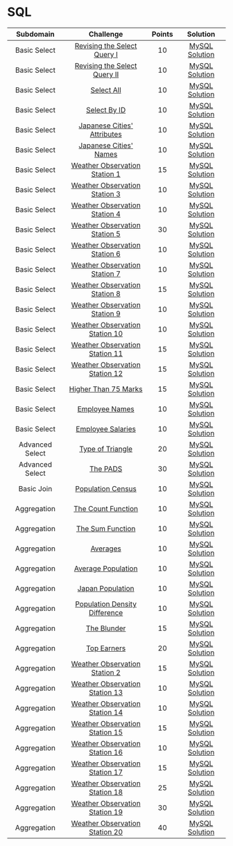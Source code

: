 # SQL

|      Subdomain      |                                                           Challenge                                                          | Points |                                                                           Solution                                                                          |
|:-------------------:|:----------------------------------------------------------------------------------------------------------------------------:|:------:|:-----------------------------------------------------------------------------------------------------------------------------------------------------------:|
|     Basic Select    | [Revising the Select Query I](https://www.hackerrank.com/challenges/revising-the-select-query)                               |   10   | [MySQL Solution](https://github.com/TomSaju2001/HackerRank_Solutions/blob/main/SQL/Basic%20Select/Revising%20the%20Select%20Query%20I.sql)               |
|     Basic Select    | [Revising the Select Query II](https://www.hackerrank.com/challenges/revising-the-select-query-2)                            |   10   | [MySQL Solution](https://github.com/TomSaju2001/HackerRank_Solutions/blob/main/SQL/Basic%20Select/Revising%20the%20Select%20Query%202.sql)              |
|     Basic Select    | [Select All](https://www.hackerrank.com/challenges/select-all-sql)                                                           |   10   | [MySQL Solution](https://github.com/TomSaju2001/HackerRank_Solutions/blob/main/SQL/Basic%20Select/Select%20All.sql)                                      |
|     Basic Select    | [Select By ID](https://www.hackerrank.com/challenges/select-by-id)                                                           |   10   | [MySQL Solution](https://github.com/TomSaju2001/HackerRank_Solutions/blob/main/SQL/Basic%20Select/Select%20By%20ID.sql)                                  |
|     Basic Select    | [Japanese Cities' Attributes](https://www.hackerrank.com/challenges/japanese-cities-attributes)                              |   10   | [MySQL Solution](https://github.com/TomSaju2001/HackerRank_Solutions/blob/main/SQL/Basic%20Select/Japanese%20Cities'%20Attributes.sql)                 |
|     Basic Select    | [Japanese Cities' Names](https://www.hackerrank.com/challenges/japanese-cities-name)                                         |   10   | [MySQL Solution](https://github.com/TomSaju2001/HackerRank_Solutions/blob/main/SQL/Basic%20Select/Japanese%20Cities'%20Names.sql)                      |
|     Basic Select    | [Weather Observation Station 1](https://www.hackerrank.com/challenges/weather-observation-station-1)                         |   15   | [MySQL Solution](https://github.com/TomSaju2001/HackerRank_Solutions/blob/main/SQL/Basic%20Select/Weather%20Observation%20Station%201.sql)               |
|     Basic Select    | [Weather Observation Station 3](https://www.hackerrank.com/challenges/weather-observation-station-3)                         |   10   | [MySQL Solution](https://github.com/TomSaju2001/HackerRank_Solutions/blob/main/SQL/Basic%20Select/Weather%20Observation%20Station%203.sql)               |
|     Basic Select    | [Weather Observation Station 4](https://www.hackerrank.com/challenges/weather-observation-station-4)                         |   10   | [MySQL Solution](https://github.com/TomSaju2001/HackerRank_Solutions/blob/main/SQL/Basic%20Select/Weather%20Observation%20Station%204.sql)               |
|     Basic Select    | [Weather Observation Station 5](https://www.hackerrank.com/challenges/weather-observation-station-5)                         |   30   | [MySQL Solution](https://github.com/TomSaju2001/HackerRank_Solutions/blob/main/SQL/Basic%20Select/Weather%20Observation%20Station%205.sql)               |
|     Basic Select    | [Weather Observation Station 6](https://www.hackerrank.com/challenges/weather-observation-station-6)                         |   10   | [MySQL Solution](https://github.com/TomSaju2001/HackerRank_Solutions/blob/main/SQL/Basic%20Select/Weather%20Observation%20Station%206.sql)               |
|     Basic Select    | [Weather Observation Station 7](https://www.hackerrank.com/challenges/weather-observation-station-7)                         |   10   | [MySQL Solution](https://github.com/TomSaju2001/HackerRank_Solutions/blob/main/SQL/Basic%20Select/Weather%20Observation%20Station%207.sql)               |
|     Basic Select    | [Weather Observation Station 8](https://www.hackerrank.com/challenges/weather-observation-station-8)                         |   15   | [MySQL Solution](https://github.com/TomSaju2001/HackerRank_Solutions/blob/main/SQL/Basic%20Select/Weather%20Observation%20Station%208.sql)               |
|     Basic Select    | [Weather Observation Station 9](https://www.hackerrank.com/challenges/weather-observation-station-9)                         |   10   | [MySQL Solution](https://github.com/TomSaju2001/HackerRank_Solutions/blob/main/SQL/Basic%20Select/Weather%20Observation%20Station%209.sqll)               |
|     Basic Select    | [Weather Observation Station 10](https://www.hackerrank.com/challenges/weather-observation-station-10)                       |   10   | [MySQL Solution](https://github.com/TomSaju2001/HackerRank_Solutions/blob/main/SQL/Basic%20Select/Weather%20Observation%20Station%2010.sql)              |
|     Basic Select    | [Weather Observation Station 11](https://www.hackerrank.com/challenges/weather-observation-station-11)                       |   15   | [MySQL Solution](https://github.com/TomSaju2001/HackerRank_Solutions/blob/main/SQL/Basic%20Select/Weather%20Observation%20Station%2011.sql)              |
|     Basic Select    | [Weather Observation Station 12](https://www.hackerrank.com/challenges/weather-observation-station-12)                       |   15   | [MySQL Solution](https://github.com/TomSaju2001/HackerRank_Solutions/blob/main/SQL/Basic%20Select/Weather%20Observation%20Station%2012.sql)              |
|     Basic Select    | [Higher Than 75 Marks](https://www.hackerrank.com/challenges/more-than-75-marks)                                             |   15   | [MySQL Solution](https://github.com/TomSaju2001/HackerRank_Solutions/blob/main/SQL/Basic%20Select/Higher%20Than%2075%20Marks.sql)                        |
|     Basic Select    | [Employee Names](https://www.hackerrank.com/challenges/name-of-employees)                                                    |   10   | [MySQL Solution](https://github.com/TomSaju2001/HackerRank_Solutions/blob/main/SQL/Basic%20Select/Employee%20Names.sql)                                  |
|     Basic Select    | [Employee Salaries](https://www.hackerrank.com/challenges/salary-of-employees)                                               |   10   | [MySQL Solution](https://github.com/TomSaju2001/HackerRank_Solutions/blob/main/SQL/Basic%20Select/Employee%20Salaries.sql)                               |
|     Advanced Select    | [Type of Triangle](https://www.hackerrank.com/challenges/what-type-of-triangle/problem)                                   |   20   | [MySQL Solution](https://github.com/TomSaju2001/HackerRank_Solutions/blob/main/SQL/Advanced%20Select/Type%20of%20Triangle.sql)                           |
|     Advanced Select    | [The PADS](https://www.hackerrank.com/challenges/the-pads/problem)                                                        |   30   | [MySQL Solution](https://github.com/TomSaju2001/HackerRank_Solutions/blob/main/SQL/Advanced%20Select/The%20PADS.sql)                                     |
|     Basic Join      | [Population Census](https://www.hackerrank.com/challenges/asian-population/problem)                                          |   10   | [MySQL Solution](https://github.com/TomSaju2001/HackerRank_Solutions/blob/main/SQL/Basic%20Join/Population%20Census.sql)                                 |
|     Aggregation      | [The Count Function](https://www.hackerrank.com/challenges/revising-aggregations-the-count-function/problem)                |   10   | [MySQL Solution](https://github.com/TomSaju2001/HackerRank_Solutions/blob/main/SQL/Aggregation/The%20Count%20Function.sql)                               |
|     Aggregation      | [The Sum Function](https://www.hackerrank.com/challenges/revising-aggregations-sum/problem?h_r=next-challenge&h_v=zen)      |   10   | [MySQL Solution](https://github.com/TomSaju2001/HackerRank_Solutions/blob/main/SQL/Aggregation/The%20Sum%20Function.sql)                                 |
|     Aggregation      | [Averages](https://www.hackerrank.com/challenges/revising-aggregations-the-average-function/problem)                        |   10   | [MySQL Solution](https://github.com/TomSaju2001/HackerRank_Solutions/blob/main/SQL/Aggregation/Averages.sql)                                             |
|     Aggregation      | [Average Population](https://www.hackerrank.com/challenges/average-population/problem)                                      |   10   | [MySQL Solution](https://github.com/TomSaju2001/HackerRank_Solutions/blob/main/SQL/Aggregation/Average%20Population.sql)                                 |
|     Aggregation      | [Japan Population](https://www.hackerrank.com/challenges/japan-population/problem)                                          |   10   | [MySQL Solution](https://github.com/TomSaju2001/HackerRank_Solutions/blob/main/SQL/Aggregation/Japan%20Population.sql)                                   |
|     Aggregation      | [Population Density Difference](https://www.hackerrank.com/challenges/population-density-difference/problem)                |   10   | [MySQL Solution](https://github.com/TomSaju2001/HackerRank_Solutions/blob/main/SQL/Aggregation/Population%20Density%20Difference.sql)                    |
|     Aggregation      | [The Blunder](https://www.hackerrank.com/challenges/the-blunder/problem)                                                    |   15   | [MySQL Solution](https://github.com/TomSaju2001/HackerRank_Solutions/blob/main/SQL/Aggregation/The%20Blunder.sql)                                        |
|     Aggregation      | [Top Earners](https://www.hackerrank.com/challenges/earnings-of-employees/problem)                                          |   20   | [MySQL Solution](https://github.com/TomSaju2001/HackerRank_Solutions/blob/main/SQL/Aggregation/Top%20Earners.sql)                                        |
|     Aggregation      | [Weather Observation Station 2](https://www.hackerrank.com/challenges/weather-observation-station-2/problem)                |   15   | [MySQL Solution](https://github.com/TomSaju2001/HackerRank_Solutions/blob/main/SQL/Aggregation/Weather%20Observation%20Station%202.sql)                  |
|     Aggregation      | [Weather Observation Station 13](https://www.hackerrank.com/challenges/weather-observation-station-13/problem)              |   10   | [MySQL Solution](https://github.com/TomSaju2001/HackerRank_Solutions/blob/main/SQL/Aggregation/Weather%20Observation%20Station%2013.sql)                 |
|     Aggregation      | [Weather Observation Station 14](https://www.hackerrank.com/challenges/weather-observation-station-14/problem)              |   10   | [MySQL Solution](https://github.com/TomSaju2001/HackerRank_Solutions/blob/main/SQL/Aggregation/Weather%20Observation%20Station%2014.sql)                 |
|     Aggregation      | [Weather Observation Station 15](https://www.hackerrank.com/challenges/weather-observation-station-15/problem)              |   15   | [MySQL Solution](https://github.com/TomSaju2001/HackerRank_Solutions/blob/main/SQL/Aggregation/Weather%20Observation%20Station%2015.sql)                 |
|     Aggregation      | [Weather Observation Station 16](https://www.hackerrank.com/challenges/weather-observation-station-16/problem)              |   10   | [MySQL Solution](https://github.com/TomSaju2001/HackerRank_Solutions/blob/main/SQL/Aggregation/Weather%20Observation%20Station%2016.sql)                 |
|     Aggregation      | [Weather Observation Station 17](https://www.hackerrank.com/challenges/weather-observation-station-17/problem)              |   15   | [MySQL Solution](https://github.com/TomSaju2001/HackerRank_Solutions/blob/main/SQL/Aggregation/Weather%20Observation%20Station%2017.sql)                 |
|     Aggregation      | [Weather Observation Station 18](https://www.hackerrank.com/challenges/weather-observation-station-18/problem)              |   25   | [MySQL Solution](https://github.com/TomSaju2001/HackerRank_Solutions/blob/main/SQL/Aggregation/Weather%20Observation%20Station%2018.sql)                 |
|     Aggregation      | [Weather Observation Station 19](https://www.hackerrank.com/challenges/weather-observation-station-19/problem)              |   30   | [MySQL Solution](https://github.com/TomSaju2001/HackerRank_Solutions/blob/main/SQL/Aggregation/Weather%20Observation%20Station%2019.sql)                 |
|     Aggregation      | [Weather Observation Station 20](https://www.hackerrank.com/challenges/weather-observation-station-20/problem)              |   40   | [MySQL Solution](https://github.com/TomSaju2001/HackerRank_Solutions/blob/main/SQL/Aggregation/Weather%20Observation%20Station%2020.sql)                 |



